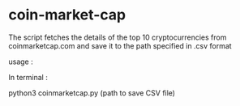 # coin-market-cap

The script fetches the details of the top 10 cryptocurrencies from coinmarketcap.com and save it to the path specified in .csv format

usage :

  In terminal :
  
  python3 coinmarketcap.py (path to save CSV file)
